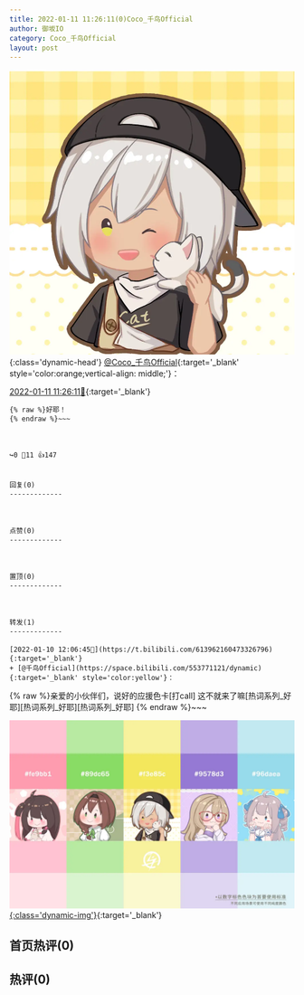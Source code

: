 ```yaml
---
title: 2022-01-11 11:26:11(0)Coco_千鸟Official
author: 御坂IO
category: Coco_千鸟Official
layout: post
---
```


![img](/images/85e485bc0dbd0cde4d15f24d7cffe9704618ad10.jpg){:class='dynamic-head'}
[@Coco_千鸟Official](https://space.bilibili.com/1891728206/dynamic){:target='_blank' style='color:orange;vertical-align: middle;'}：

[2022-01-11 11:26:11🔗](https://t.bilibili.com/614322791697298229){:target='_blank'}

~~~
{% raw %}好耶！
{% endraw %}~~~



↪️0 💬11 👍147


回复(0)
-------------



点赞(0)
-------------



置顶(0)
-------------



转发(1)
-------------

[2022-01-10 12:06:45🔗](https://t.bilibili.com/613962160473326796){:target='_blank'}
+ [@千鸟Official](https://space.bilibili.com/553771121/dynamic){:target='_blank' style='color:yellow'}：
~~~
{% raw %}亲爱的小伙伴们，说好的应援色卡[打call]
这不就来了嘛[热词系列_好耶][热词系列_好耶][热词系列_好耶]
{% endraw %}~~~


[![img](/images/e6de3847295d9ebc31631cf5416a82a08163a5da.jpg){:class='dynamic-img'}](/images/e6de3847295d9ebc31631cf5416a82a08163a5da.jpg){:target='_blank'}




首页热评(0)
-------------



热评(0)
-------------



